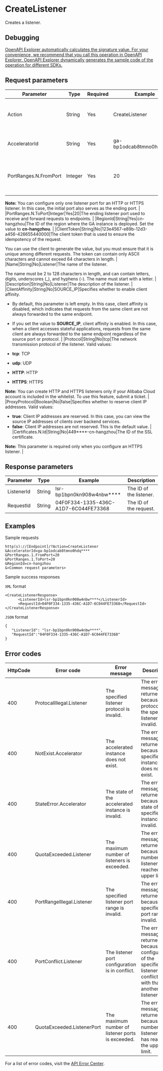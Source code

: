 # CreateListener

Creates a listener.

## Debugging

[OpenAPI Explorer automatically calculates the signature value. For your convenience, we recommend that you call this operation in OpenAPI Explorer. OpenAPI Explorer dynamically generates the sample code of the operation for different SDKs.](https://api.aliyun.com/#product=Ga&api=CreateListener&type=RPC&version=2019-11-20)

## Request parameters

|Parameter|Type|Required|Example|Description|
|---------|----|--------|-------|-----------|
|Action|String|Yes|CreateListener|The operation that you want to perform. Set the value to **CreateListener**. |
|AcceleratorId|String|Yes|ga-bp1odcab8tmno0hdq\*\*\*\*|The ID of the Global Accelerator \(GA\) instance. |
|PortRanges.N.FromPort|Integer|Yes|20|The initial listener port used to receive and forward requests to endpoints.

 **Note:** You can configure only one listener port for an HTTP or HTTPS listener. In this case, the initial port also serves as the ending port. |
|PortRanges.N.ToPort|Integer|Yes|20|The ending listener port used to receive and forward requests to endpoints. |
|RegionId|String|Yes|cn-hangzhou|The ID of the region where the GA instance is deployed. Set the value to **cn-hangzhou**. |
|ClientToken|String|No|123e4567-e89b-12d3-a456-426655440000|The client token that is used to ensure the idempotency of the request.

 You can use the client to generate the value, but you must ensure that it is unique among different requests. The token can contain only ASCII characters and cannot exceed 64 characters in length. |
|Name|String|No|Listener|The name of the listener.

 The name must be 2 to 128 characters in length, and can contain letters, digits, underscores \(\_\), and hyphens \(-\). The name must start with a letter. |
|Description|String|No|Listener|The description of the listener. |
|ClientAffinity|String|No|SOURCE\_IP|Specifies whether to enable client affinity.

 -   By default, this parameter is left empty. In this case, client affinity is disabled, which indicates that requests from the same client are not always forwarded to the same endpoint.
-   If you set the value to **SOURCE\_IP**, client affinity is enabled. In this case, when a client accesses stateful applications, requests from the same client are always forwarded to the same endpoint regardless of the source port or protocol. |
|Protocol|String|No|tcp|The network transmission protocol of the listener. Valid values:

 -   **tcp**: TCP
-   **udp**: UDP
-   **HTTP**: HTTP
-   **HTTPS**: HTTPS

 **Note:** You can create HTTP and HTTPS listeners only if your Alibaba Cloud account is included in the whitelist. To use this feature, submit a ticket. |
|ProxyProtocol|Boolean|No|false|Specifies whether to reserve client IP addresses. Valid values:

 -   **true**: Client IP addresses are reserved. In this case, you can view the source IP addresses of clients over backend services.
-   **false**: Client IP addresses are not reserved. This is the default value. |
|Certificates.N.Id|String|No|449\*\*\*\*-cn-hangzhou|The ID of the SSL certificate.

 **Note:** This parameter is required only when you configure an HTTPS listener. |

## Response parameters

|Parameter|Type|Example|Description|
|---------|----|-------|-----------|
|ListenerId|String|lsr-bp1bpn0kn908w4nbw\*\*\*\*|The ID of the listener. |
|RequestId|String|04F0F334-1335-436C-A1D7-6C044FE73368|The ID of the request. |

## Examples

Sample requests

```
http(s)://[Endpoint]/?Action=CreateListener
&AcceleratorId=ga-bp1odcab8tmno0hdq****
&PortRanges.1.FromPort=20
&PortRanges.1.ToPort=20
&RegionId=cn-hangzhou
&<Common request parameters>
```

Sample success responses

`XML` format

```
<CreateListenerResponse>
      <ListenerId>lsr-bp1bpn0kn908w4nbw****</ListenerId>
      <RequestId>04F0F334-1335-436C-A1D7-6C044FE73368</RequestId>
</CreateListenerResponse>
```

`JSON` format

```
{
   "ListenerId": "lsr-bp1bpn0kn908w4nbw****",
   "RequestId":"04F0F334-1335-436C-A1D7-6C044FE73368"
}
```

## Error codes

|HttpCode|Error code|Error message|Description|
|--------|----------|-------------|-----------|
|400|ProtocalIllegal.Listener|The specified listener protocol is invalid.|The error message returned because the protocol of the specified listener is invalid.|
|400|NotExist.Accelerator|The accelerated instance does not exist.|The error message returned because the specified GA instance does not exist.|
|400|StateError.Accelerator|The state of the accelerated instance is invalid.|The error message returned because the state of the specified GA instance in invalid.|
|400|QuotaExceeded.Listener|The maximum number of listeners is exceeded.|The error message returned because the number of listeners has reached the upper limit.|
|400|PortRangeIllegal.Listener|The specified listener port range is invalid.|The error message returned because the specified port range is invalid.|
|400|PortConflict.Listener|The listener port configuration is in conflict.|The error message returned because the configuration of the specified listener port conflicts with that of another listener port.|
|400|QuotaExceeded.ListenerPort|The maximum number of listener ports is exceeded.|The error message returned because the number of listener ports has reached the upper limit.|

For a list of error codes, visit the [API Error Center](https://error-center.alibabacloud.com/status/product/Ga).

